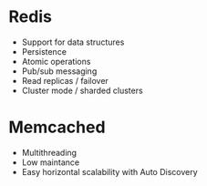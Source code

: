 # Redis
* Support for data structures
* Persistence
* Atomic operations
* Pub/sub messaging
* Read replicas / failover
* Cluster mode / sharded clusters

# Memcached
* Multithreading
* Low maintance
* Easy horizontal scalability with Auto Discovery